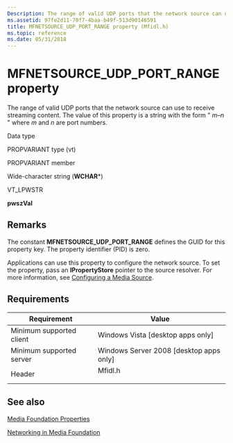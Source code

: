 ```yaml
---
Description: The range of valid UDP ports that the network source can use to receive streaming content.
ms.assetid: 97fe2d11-70f7-4baa-b49f-513d90146591
title: MFNETSOURCE_UDP_PORT_RANGE property (Mfidl.h)
ms.topic: reference
ms.date: 05/31/2018
---
```


# MFNETSOURCE\_UDP\_PORT\_RANGE property

The range of valid UDP ports that the network source can use to receive streaming content. The value of this property is a string with the form " *m*–*n* " where *m* and *n* are port numbers.



Data type

PROPVARIANT type (vt)

PROPVARIANT member

Wide-character string (**WCHAR**\*)

VT\_LPWSTR

**pwszVal**



## Remarks

The constant **MFNETSOURCE\_UDP\_PORT\_RANGE** defines the GUID for this property key. The property identifier (PID) is zero.

Applications can use this property to configure the network source. To set the property, pass an **IPropertyStore** pointer to the source resolver. For more information, see [Configuring a Media Source](configuring-a-media-source.md).

## Requirements



| Requirement | Value |
|-------------------------------------|------------------------------------------------------------------------------------|
| Minimum supported client<br/> | Windows Vista \[desktop apps only\]<br/>                                     |
| Minimum supported server<br/> | Windows Server 2008 \[desktop apps only\]<br/>                               |
| Header<br/>                   | <dl> <dt>Mfidl.h</dt> </dl> |



## See also

<dl> <dt>

[Media Foundation Properties](media-foundation-properties.md)
</dt> <dt>

[Networking in Media Foundation](networking-in-media-foundation.md)
</dt> </dl>

 

 




